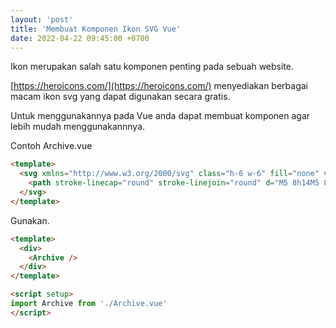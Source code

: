 ```yaml
---
layout: 'post'
title: 'Membuat Komponen Ikon SVG Vue'
date: 2022-04-22 09:45:00 +0700
---
```


Ikon merupakan salah satu komponen penting pada sebuah website.

[https://heroicons.com/](https://heroicons.com/) menyediakan berbagai macam ikon svg yang dapat digunakan secara gratis.

Untuk menggunakannya pada Vue anda dapat membuat komponen agar lebih mudah menggunakannnya.

Contoh Archive.vue

```html
<template>
  <svg xmlns="http://www.w3.org/2000/svg" class="h-6 w-6" fill="none" viewBox="0 0 24 24" stroke="currentColor" stroke-width="2">
    <path stroke-linecap="round" stroke-linejoin="round" d="M5 8h14M5 8a2 2 0 110-4h14a2 2 0 110 4M5 8v10a2 2 0 002 2h10a2 2 0 002-2V8m-9 4h4" />
  </svg>
</template>
```

Gunakan.

```html
<template>
  <div>
    <Archive />
  </div>
</template>

<script setup>
import Archive from './Archive.vue'
</script>
```